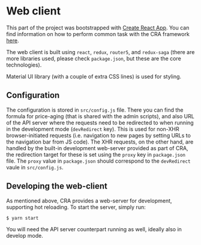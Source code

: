 # Web client

This part of the project was bootstrapped with [Create React App](https://github.com/facebookincubator/create-react-app).
You can find information on how to perform common task with the CRA framework
[here](https://github.com/facebookincubator/create-react-app/blob/master/packages/react-scripts/template/README.md).

The web client is built using `react`, `redux`, `router5`, and `redux-saga` (there are more libraries used, please check
`package.json`, but these are the core technologies).

Material UI library (with a couple of extra CSS lines) is used for styling.

## Configuration

The configuration is stored in `src/config.js` file. There you can find the formula for price-aging (that is shared with
the admin scripts), and also URL of the API server where the requests need to be redirected to when running in the
development mode (`devRedirect` key). This is used for non-XHR browser-initiated requests (i.e. navigation to new
pages by setting URLs to the navigation bar from JS code). The XHR requests, on the other hand, are handled by the
built-in development web-server provided as part of CRA, the redirection target for these is set using the `proxy` key
in `package.json` file. The `proxy` value in `package.json` should correspond to the `devRedirect` vaule in
`src/config.js`.

## Developing the web-client

As mentioned above, CRA provides a web-server for development, supporting hot reloading.
To start the server, simply run:

```
$ yarn start
```

You will need the API server counterpart running as well, ideally also in develop mode.
